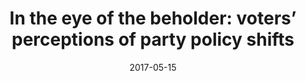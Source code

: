 ---
title: "In the eye of the beholder: voters’ perceptions of party policy shifts"
collection: publications
permalink: /publication/2017-05-WEP
date: 2017-05-15
venue: 'West European Politics'
paperurl: '/files/pdf/publications/2017-05-WEP.pdf'
link: 'https://doi.org/10.1080/01402382.2017.1309623'
award: 'https://www.tandfonline.com/journals/fwep20/collections/best-paper-gordon-smith-vincent-wright-prize'
citation: 'Plescia, Carolina, and Magdalena Staniek. 2017. &quot;In the eye of the beholder: voters’ perceptions of party policy shifts.&quot; <i>West European Politics</i> 40(6): 1288-1309. doi.org/10.1080/01402382.2017.1309623'
---